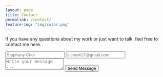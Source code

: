 ```yaml
---
layout: page
title: Contact
permalink: /contact/
feature-img: "img/color.png"
---
```


If you have any questions about my work or just want to talk, feel free to contact me here.

<form action="https://getsimpleform.com/messages?form_api_token=c1c6cc2900dfd1d3d6d2fb86514adc60" method="post">
  <!-- the redirect_to is optional, the form will redirect to the referrer on submission -->
  <input type='hidden' name='redirect_to' value='http://steph-choi.com' />
  <input type='text' name='name' placeholder='Stephany Choi' />
  <input type='email' name='email' placeholder='s.choi417@gmail.com' />
  <textarea name='message' placeholder='Write your message ...'></textarea>
  <input type='submit' value='Send Message' />
</form>
